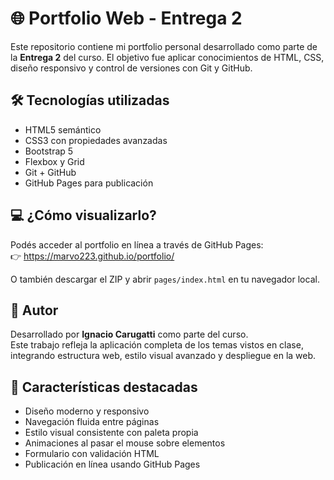 # 🌐 Portfolio Web - Entrega 2

Este repositorio contiene mi portfolio personal desarrollado como parte de la **Entrega 2** del curso. El objetivo fue aplicar conocimientos de HTML, CSS, diseño responsivo y control de versiones con Git y GitHub.

## 🛠️ Tecnologías utilizadas

- HTML5 semántico
- CSS3 con propiedades avanzadas
- Bootstrap 5
- Flexbox y Grid
- Git + GitHub
- GitHub Pages para publicación

## 💻 ¿Cómo visualizarlo?

Podés acceder al portfolio en línea a través de GitHub Pages:  
👉 https://marvo223.github.io/portfolio/

O también descargar el ZIP y abrir `pages/index.html` en tu navegador local.

## 👤 Autor

Desarrollado por **Ignacio Carugatti** como parte del curso.  
Este trabajo refleja la aplicación completa de los temas vistos en clase, integrando estructura web, estilo visual avanzado y despliegue en la web.

## 🎯 Características destacadas

- Diseño moderno y responsivo
- Navegación fluida entre páginas
- Estilo visual consistente con paleta propia
- Animaciones al pasar el mouse sobre elementos
- Formulario con validación HTML
- Publicación en línea usando GitHub Pages
